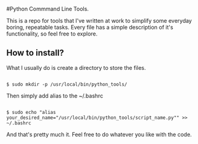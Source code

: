 #Python Commmand Line Tools.

This is a repo for tools that I've written at work to simplify some everyday boring, repeatable tasks.
Every file has a simple description of it's functionality, so feel free to explore.


## How to install?

What I usually do is create a directory to store the files.

```

$ sudo mkdir -p /usr/local/bin/python_tools/

```

Then simply add alias to the ~/.bashrc 

```

$ sudo echo "alias your_desired_name="/usr/local/bin/python_tools/script_name.py"" >> ~/.bashrc

``` 

And that's pretty much it. Feel free to do whatever you like with the code.

